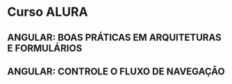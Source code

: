 # Curso ALURA
## ANGULAR: BOAS PRÁTICAS EM ARQUITETURAS E FORMULÁRIOS
## ANGULAR: CONTROLE O FLUXO DE NAVEGAÇÃO
